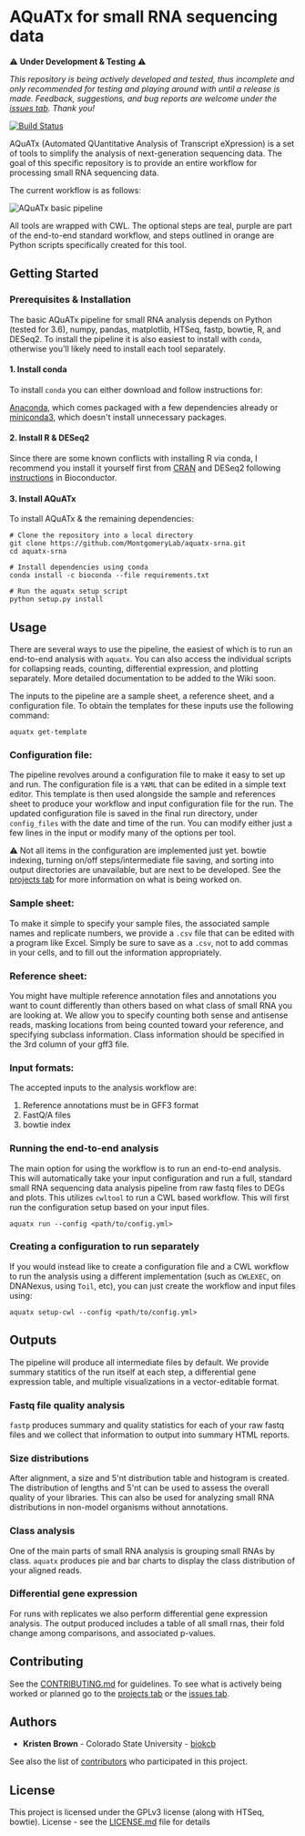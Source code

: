 # AQuATx for small RNA sequencing data
:warning: **Under Development & Testing** :warning:

*This repository is being actively developed and tested, thus incomplete and only recommended for testing and playing around with until a release is made. Feedback, suggestions, and bug reports are welcome under the [issues tab](https://github.com/biokcb/aquatx-srna/issues). Thank you!*

[![Build Status](https://travis-ci.com/MontgomeryLab/aquatx-srna.svg?branch=master)](https://travis-ci.com/MontgomeryLab/aquatx-srna)

AQuATx (Automated QUantitative Analysis of Transcript eXpression) is a set of tools to simplify the analysis of next-generation sequencing data. The goal of this specific repository is to provide an entire workflow for processing small RNA sequencing data. 

The current workflow is as follows:

![AQuATx basic pipeline](images/aquatx-workflow_current.png)

All tools are wrapped with CWL. The optional steps are teal, purple are part of the end-to-end standard workflow, and steps outlined in orange are Python scripts specifically created for this tool. 

## Getting Started

### Prerequisites & Installation

The basic AQuATx pipeline for small RNA analysis depends on Python (tested for 3.6), numpy, pandas, matplotlib, HTSeq, fastp, bowtie, R, and DESeq2. To install the pipeline it is also easiest to install with `conda`, otherwise you'll likely need to install each tool separately. 

#### 1. Install conda
To install `conda` you can either download and follow instructions for:

[Anaconda](https://www.anaconda.com/distribution/), which comes packaged with a few dependencies already or 
[miniconda3](https://docs.conda.io/en/latest/miniconda.html), which doesn't install unnecessary packages. 

#### 2. Install R & DESeq2
Since there are some known conflicts with installing R via conda, I recommend you install it yourself first from [CRAN](https://www.r-project.org/) and DESeq2 following [instructions](https://bioconductor.org/packages/release/bioc/html/DESeq2.html) in Bioconductor. 

#### 3. Install AQuATx

To install AQuATx & the remaining dependencies:
```
# Clone the repository into a local directory
git clone https://github.com/MontgomeryLab/aquatx-srna.git
cd aquatx-srna

# Install dependencies using conda
conda install -c bioconda --file requirements.txt

# Run the aquatx setup script
python setup.py install
```

## Usage

There are several ways to use the pipeline, the easiest of which is to run an end-to-end analysis with `aquatx`. You can also access the individual scripts for collapsing reads, counting, differential expression, and plotting separately. More detailed documentation to be added to the Wiki soon.

The inputs to the pipeline are a sample sheet, a reference sheet, and a configuration file. To obtain the templates for these inputs use the following command:

```
aquatx get-template
```

### Configuration file:

The pipeline revolves around a configuration file to make it easy to set up and run. The configuration file is a `YAML` that can be edited in a simple text editor. This template is then used alongside the sample and references sheet to produce your workflow and input configuration file for the run. The updated configuration file is saved in the final run directory, under `config_files` with the date and time of the run. You can modify either just a few lines in the input or modify many of the options per tool. 

:warning: Not all items in the configuration are implemented just yet. bowtie indexing, turning on/off steps/intermediate file saving, and sorting into output directories are unavailable, but are next to be developed. See the [projects tab](https://github.com/MontgomeryLab/aquatx-srna/projects) for more information on what is being worked on.

### Sample sheet:

To make it simple to specify your sample files, the associated sample names and replicate numbers, we provide a `.csv` file that can be edited with a program like Excel. Simply be sure to save as a `.csv`, not to add commas in your cells, and to fill out the information appropriately. 

### Reference sheet:

You might have multiple reference annotation files and annotations you want to count differently than others based on what class of small RNA you are looking at. We allow you to specify counting both sense and antisense reads, masking locations from being counted toward your reference, and specifying subclass information. Class information should be specified in the 3rd column of your gff3 file.

### Input formats:

The accepted inputs to the analysis workflow are:
  1. Reference annotations must be in GFF3 format
  2. FastQ/A files
  3. bowtie index

### Running the end-to-end analysis

The main option for using the workflow is to run an end-to-end analysis. This will automatically take your input configuration and run a full, standard small RNA sequencing data analysis pipeline from raw fastq files to DEGs and plots. This utilizes `cwltool` to run a CWL based workflow. This will first run the configuration setup based on your input files.

```
aquatx run --config <path/to/config.yml>
```

### Creating a configuration to run separately

If you would instead like to create a configuration file and a CWL workflow to run the analysis using a different implementation (such as `CWLEXEC`, on DNANexus, using `Toil`, etc), you can just create the workflow and input files using:

```
aquatx setup-cwl --config <path/to/config.yml>
```

## Outputs

The pipeline will produce all intermediate files by default. We provide summary statitics of the run itself at each step, a differential gene expression table, and multiple visualizations in a vector-editable format. 

### Fastq file quality analysis

`fastp` produces summary and quality statistics for each of your raw fastq files and we collect that information to output into summary HTML reports. 

### Size distributions

After alignment, a size and 5'nt distribution table and histogram is created. The distribution of lengths and 5'nt can be used to assess the overall quality of your libraries. This can also be used for analyzing small RNA distributions in non-model organisms without annotations.

### Class analysis

One of the main parts of small RNA analysis is grouping small RNAs by class. `aquatx` produces pie and bar charts to display the class distribution of your aligned reads. 

### Differential gene expression

For runs with replicates we also perform differential gene expression analysis. The output produced includes a table of all small rnas, their fold change among comparisons, and associated p-values. 

## Contributing

See the [CONTRIBUTING.md](CONTRIBUTING.md) for guidelines. To see what is actively being worked or planned go to the [projects tab](https://github.com/MontgomeryLab/aquatx-srna/projects) or the [issues tab](https://github.com/MontgomeryLab/aquatx-srna/issues).

## Authors

* **Kristen Brown** - Colorado State University - [biokcb](https://github.com/biokcb)

See also the list of [contributors](https://github.com/MontgomeryLab/aquatx-srna/contributors) who participated in this project.

## License

This project is licensed under the GPLv3 license (along with HTSeq, bowtie). License - see the [LICENSE.md](LICENSE.md) file for details
